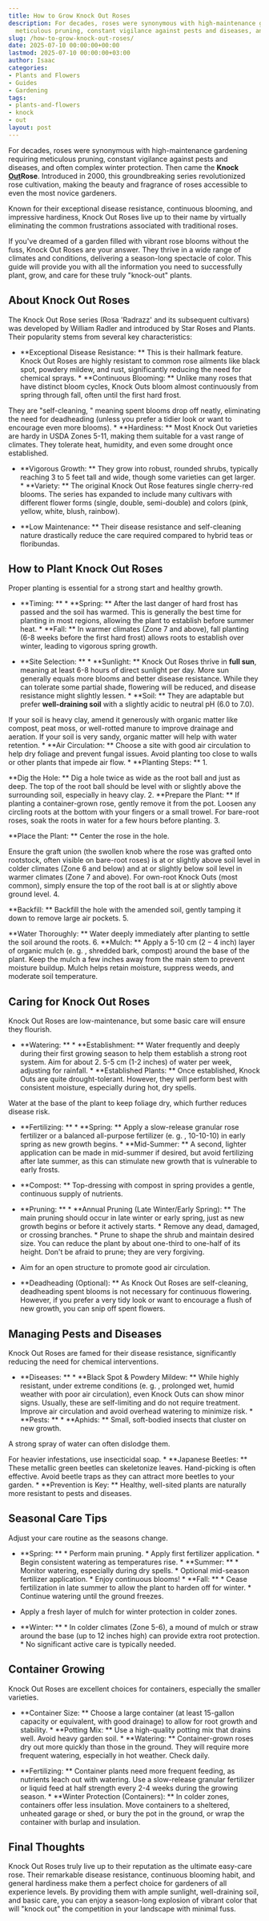 ```yaml
---
title: How to Grow Knock Out Roses
description: For decades, roses were synonymous with high-maintenance gardening  requiring
  meticulous pruning, constant vigilance against pests and diseases, and often...
slug: /how-to-grow-knock-out-roses/
date: 2025-07-10 00:00:00+00:00
lastmod: 2025-07-10 00:00:00+03:00
author: Isaac
categories:
- Plants and Flowers
- Guides
- Gardening
tags:
- plants-and-flowers
- knock
- out
layout: post
---
```

For decades, roses were synonymous with high-maintenance gardening requiring meticulous pruning, constant vigilance against pests and diseases, and often complex winter protection. Then came the **Knock [Out](https://pestpolicy.com/when-do-mosquitoes-come-out/)Rose**. Introduced in 2000, this groundbreaking series revolutionized rose cultivation, making the beauty and fragrance of roses accessible to even the most novice gardeners.

Known for their exceptional disease resistance, continuous blooming, and impressive hardiness, Knock Out Roses live up to their name by virtually eliminating the common frustrations associated with traditional roses.

If you've dreamed of a garden filled with vibrant rose blooms without the fuss, Knock Out Roses are your answer. They thrive in a wide range of climates and conditions, delivering a season-long spectacle of color. This guide will provide you with all the information you need to successfully plant, grow, and care for these truly "knock-out" plants.

##  About Knock Out Roses

The Knock Out Rose series (Rosa 'Radrazz' and its subsequent cultivars) was developed by William Radler and introduced by Star Roses and Plants. Their popularity stems from several key characteristics:

* **Exceptional Disease Resistance: ** This is their hallmark feature. Knock Out Roses are highly resistant to common rose ailments like black spot, powdery mildew, and rust, significantly reducing the need for chemical sprays. * **Continuous Blooming: ** Unlike many roses that have distinct bloom cycles, Knock Outs bloom almost continuously from spring through fall, often until the first hard frost.

They are "self-cleaning, " meaning spent blooms drop off neatly, eliminating the need for deadheading (unless you prefer a tidier look or want to encourage even more blooms). * **Hardiness: ** Most Knock Out varieties are hardy in USDA Zones 5-11, making them suitable for a vast range of climates. They tolerate heat, humidity, and even some drought once established.

* **Vigorous Growth: ** They grow into robust, rounded shrubs, typically reaching 3 to 5 feet tall and wide, though some varieties can get larger. * **Variety: ** The original Knock Out Rose features single cherry-red blooms. The series has expanded to include many cultivars with different flower forms (single, double, semi-double) and colors (pink, yellow, white, blush, rainbow).

* **Low Maintenance: ** Their disease resistance and self-cleaning nature drastically reduce the care required compared to hybrid teas or floribundas.

##  How to Plant Knock Out Roses

Proper planting is essential for a strong start and healthy growth.

* **Timing: ** * **Spring: ** After the last danger of hard frost has passed and the soil has warmed. This is generally the best time for planting in most regions, allowing the plant to establish before summer heat. * **Fall: ** In warmer climates (Zone 7 and above), fall planting (6-8 weeks before the first hard frost) allows roots to establish over winter, leading to vigorous spring growth.

* **Site Selection: ** * **Sunlight: ** Knock Out Roses thrive in **full sun**, meaning at least 6-8 hours of direct sunlight per day. More sun generally equals more blooms and better disease resistance. While they can tolerate some partial shade, flowering will be reduced, and disease resistance might slightly lessen. * **Soil: ** They are adaptable but prefer **well-draining soil** with a slightly acidic to neutral pH ($6. 0$ to $7. 0$).

If your soil is heavy clay, amend it generously with organic matter like compost, peat moss, or well-rotted manure to improve drainage and aeration. If your soil is very sandy, organic matter will help with water retention. * **Air Circulation: ** Choose a site with good air circulation to help dry foliage and prevent fungal issues. Avoid planting too close to walls or other plants that impede air flow. * **Planting Steps: ** 1.

**Dig the Hole: ** Dig a hole twice as wide as the root ball and just as deep. The top of the root ball should be level with or slightly above the surrounding soil, especially in heavy clay. 2. **Prepare the Plant: ** If planting a container-grown rose, gently remove it from the pot. Loosen any circling roots at the bottom with your fingers or a small trowel. For bare-root roses, soak the roots in water for a few hours before planting. 3.

**Place the Plant: ** Center the rose in the hole.

Ensure the graft union (the swollen knob where the rose was grafted onto rootstock, often visible on bare-root roses) is at or slightly above soil level in colder climates (Zone 6 and below) and at or slightly below soil level in warmer climates (Zone 7 and above). For own-root Knock Outs (most common), simply ensure the top of the root ball is at or slightly above ground level. 4.

**Backfill: ** Backfill the hole with the amended soil, gently tamping it down to remove large air pockets. 5.

**Water Thoroughly: ** Water deeply immediately after planting to settle the soil around the roots. 6. **Mulch: ** Apply a 5-10 cm ($2-4$ inch) layer of organic mulch (e. g. , shredded bark, compost) around the base of the plant. Keep the mulch a few inches away from the main stem to prevent moisture buildup. Mulch helps retain moisture, suppress weeds, and moderate soil temperature.

##  Caring for Knock Out Roses

Knock Out Roses are low-maintenance, but some basic care will ensure they flourish.

* **Watering: ** * **Establishment: ** Water frequently and deeply during their first growing season to help them establish a strong root system. Aim for about 2. 5-5 cm (1-2 inches) of water per week, adjusting for rainfall. * **Established Plants: ** Once established, Knock Outs are quite drought-tolerant. However, they will perform best with consistent moisture, especially during hot, dry spells.

Water at the base of the plant to keep foliage dry, which further reduces disease risk.

* **Fertilizing: ** * **Spring: ** Apply a slow-release granular rose fertilizer or a balanced all-purpose fertilizer (e. g. , 10-10-10) in early spring as new growth begins. * **Mid-Summer: ** A second, lighter application can be made in mid-summer if desired, but avoid fertilizing after late summer, as this can stimulate new growth that is vulnerable to early frosts.

* **Compost: ** Top-dressing with compost in spring provides a gentle, continuous supply of nutrients.

* **Pruning: ** * **Annual Pruning (Late Winter/Early Spring): ** The main pruning should occur in late winter or early spring, just as new growth begins or before it actively starts. * Remove any dead, damaged, or crossing branches. * Prune to shape the shrub and maintain desired size. You can reduce the plant by about one-third to one-half of its height. Don't be afraid to prune; they are very forgiving.

* Aim for an open structure to promote good air circulation.

* **Deadheading (Optional): ** As Knock Out Roses are self-cleaning, deadheading spent blooms is not necessary for continuous flowering. However, if you prefer a very tidy look or want to encourage a flush of new growth, you can snip off spent flowers.

##  Managing Pests and Diseases

Knock Out Roses are famed for their disease resistance, significantly reducing the need for chemical interventions.

* **Diseases: ** * **Black Spot & Powdery Mildew: ** While highly resistant, under extreme conditions (e. g. , prolonged wet, humid weather with poor air circulation), even Knock Outs can show minor signs. Usually, these are self-limiting and do not require treatment. Improve air circulation and avoid overhead watering to minimize risk. * **Pests: ** * **Aphids: ** Small, soft-bodied insects that cluster on new growth.

A strong spray of water can often dislodge them.

For heavier infestations, use insecticidal soap. * **Japanese Beetles: ** These metallic green beetles can skeletonize leaves. Hand-picking is often effective. Avoid beetle traps as they can attract more beetles to your garden. * **Prevention is Key: ** Healthy, well-sited plants are naturally more resistant to pests and diseases.

##  Seasonal Care Tips

Adjust your care routine as the seasons change.

* **Spring: ** * Perform main pruning. * Apply first fertilizer application. * Begin consistent watering as temperatures rise. * **Summer: ** * Monitor watering, especially during dry spells. * Optional mid-season fertilizer application. * Enjoy continuous blooms! * **Fall: ** * Cease fertilization in late summer to allow the plant to harden off for winter. * Continue watering until the ground freezes.

* Apply a fresh layer of mulch for winter protection in colder zones.

* **Winter: ** * In colder climates (Zone 5-6), a mound of mulch or straw around the base (up to 12 inches high) can provide extra root protection. * No significant active care is typically needed.

##  Container Growing

Knock Out Roses are excellent choices for containers, especially the smaller varieties.

* **Container Size: ** Choose a large container (at least 15-gallon capacity or equivalent, with good drainage) to allow for root growth and stability. * **Potting Mix: ** Use a high-quality potting mix that drains well. Avoid heavy garden soil. * **Watering: ** Container-grown roses dry out more quickly than those in the ground. They will require more frequent watering, especially in hot weather. Check daily.

* **Fertilizing: ** Container plants need more frequent feeding, as nutrients leach out with watering. Use a slow-release granular fertilizer or liquid feed at half strength every 2-4 weeks during the growing season. * **Winter Protection (Containers): ** In colder zones, containers offer less insulation. Move containers to a sheltered, unheated garage or shed, or bury the pot in the ground, or wrap the container with burlap and insulation.

##  Final Thoughts

Knock Out Roses truly live up to their reputation as the ultimate easy-care rose. Their remarkable disease resistance, continuous blooming habit, and general hardiness make them a perfect choice for gardeners of all experience levels. By providing them with ample sunlight, well-draining soil, and basic care, you can enjoy a season-long explosion of vibrant color that will "knock out" the competition in your landscape with minimal fuss.

